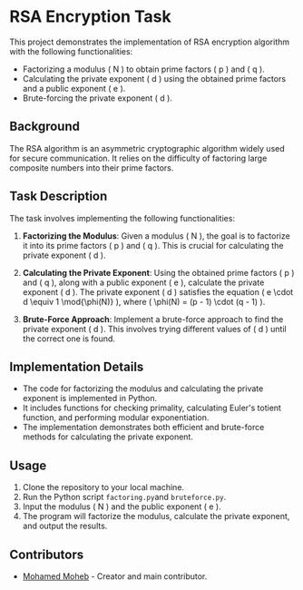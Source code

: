# RSA Encryption Task

This project demonstrates the implementation of RSA encryption algorithm with the following functionalities:

- Factorizing a modulus \( N \) to obtain prime factors \( p \) and \( q \).
- Calculating the private exponent \( d \) using the obtained prime factors and a public exponent \( e \).
- Brute-forcing the private exponent \( d \).

## Background

The RSA algorithm is an asymmetric cryptographic algorithm widely used for secure communication. It relies on the difficulty of factoring large composite numbers into their prime factors.

## Task Description

The task involves implementing the following functionalities:

1. **Factorizing the Modulus**: Given a modulus \( N \), the goal is to factorize it into its prime factors \( p \) and \( q \). This is crucial for calculating the private exponent \( d \).

2. **Calculating the Private Exponent**: Using the obtained prime factors \( p \) and \( q \), along with a public exponent \( e \), calculate the private exponent \( d \). The private exponent \( d \) satisfies the equation \( e \cdot d \equiv 1 \mod{\phi(N)} \), where \( \phi(N) = (p - 1) \cdot (q - 1) \).

3. **Brute-Force Approach**: Implement a brute-force approach to find the private exponent \( d \). This involves trying different values of \( d \) until the correct one is found.

## Implementation Details

- The code for factorizing the modulus and calculating the private exponent is implemented in Python.
- It includes functions for checking primality, calculating Euler's totient function, and performing modular exponentiation.
- The implementation demonstrates both efficient and brute-force methods for calculating the private exponent.

## Usage

1. Clone the repository to your local machine.
2. Run the Python script `factoring.py`and `bruteforce.py`.
3. Input the modulus \( N \) and the public exponent \( e \).
4. The program will factorize the modulus, calculate the private exponent, and output the results.

## Contributors

- [Mohamed Moheb](link-to-your-github-profile) - Creator and main contributor.
